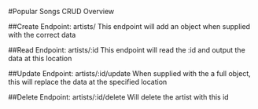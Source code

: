 #Popular Songs CRUD Overview


##Create
Endpoint: artists/
This endpoint will add an object when supplied with the correct data


##Read
Endpoint: artists/:id
This endpoint will read the :id and output the data at this location

##Update
Endpoint: artists/:id/update
When supplied with the a full object, this will replace the data at the specified location

##Delete
Endpoint: artists/:id/delete
Will delete the artist with this id
